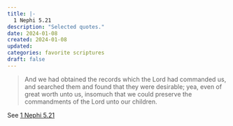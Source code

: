 ```yaml
---
title: |-
  1 Nephi 5.21
description: "Selected quotes."
date: 2024-01-08
created: 2024-01-08
updated: 
categories: favorite scriptures
draft: false
---
```


> And we had obtained the records which the Lord had commanded us, and searched them and found that they were desirable; yea, even of great worth unto us, insomuch that we could preserve the commandments of the Lord unto our children.

See [1 Nephi 5.21](https://www.churchofjesuschrist.org/study/scriptures/bofm/1-ne/5?id=p21&lang=eng#p21)